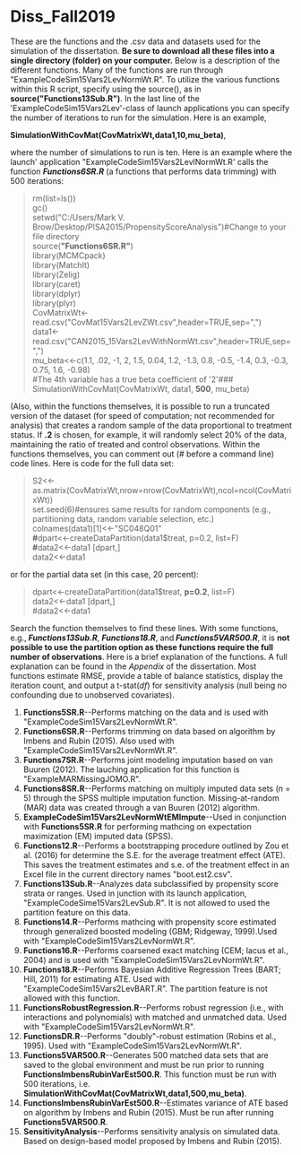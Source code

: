 # Diss_Fall2019
<p>These are the functions and the .csv data and datasets used for the simulation of the dissertation. <strong> Be sure to download all these files into a single directory (folder) on your computer.</strong> Below is a description of the different functions. Many of the functions are run through "ExampleCodeSim15Vars2LevNormWt.R". To utilize the various functions within this R script, specify using the source(), as in <strong>source("Functions13Sub.R")</strong>. In the last line of the 'ExampleCodeSim15Vars2Lev'-class of launch applications you can specify the number of iterations to run for the simulation. Here is an example,</p>
<p> <strong>SimulationWithCovMat(CovMatrixWt,data1,10,mu_beta)</strong>,</p> 

<p>where the number of simulations to run is ten. Here is an example where the launch' application "ExampleCodeSim15Vars2LevlNormWt.R' calls the function <strong><i>Functions6SR.R</i></strong> (a functions that performs data trimming) with 500 iterations:</p>

>rm(list=ls())<br>
>gc()<br>
>setwd("C:/Users/Mark V. Brow/Desktop/PISA2015/PropensityScoreAnalysis")#Change to your file directory<br>
>source(<strong>"Functions6SR.R"</strong>)<br>
>library(MCMCpack)<br>
>library(MatchIt)<br>
>library(Zelig)<br>
>library(caret)<br>
>library(dplyr)<br>
>library(plyr)<br>
>CovMatrixWt<-read.csv("CovMat15Vars2LevZWt.csv",header=TRUE,sep=",")<br>
>data1<-read.csv("CAN2015_15Vars2LevWithNormWt.csv",header=TRUE,sep=",")<br>
>mu_beta<<-c(1.1, .02, -1, 2, 1.5, 0.04, 1.2, -1.3, 0.8, -0.5, -1.4, 0.3, -0.3, 0.75, 1.6, -0.98)<br>
>#The 4th variable has a true beta coefficient of '2'###<br>
>SimulationWithCovMat(CovMatrixWt, data1, <strong>500</strong>, mu_beta)<br> 
<p>(Also, within the functions themselves, it is possible to run a truncated version of the dataset (for speed of computation; not recommended for analysis) that creates a random sample of the data proportional to treatment status. If <strong>.2</strong> is chosen, for example, it will randomly select 20% of the data, maintaining the ratio of treated and control observations. Within the functions themselves, you can comment out (# before a command line) code lines. Here is code for the full data set:</p>
<blockquote>
S2<<-as.matrix(CovMatrixWt,nrow=nrow(CovMatrixWt),ncol=ncol(CovMatrixWt))<br>
set.seed(6)#ensures same results for random components (e.g., partitioning data, random variable selection, etc.)<br>
colnames(data1)[1]<<-"SC048Q01"<br>
<strong>#</strong>dpart<<-createDataPartition(data1$treat, p=0.2, list=F)<br>
<strong>#</strong>data2<<-data1 [dpart,]<br>
data2<<-data1<br>
   </blockquote>
or for the partial data set (in this case, 20 percent):<br>
<blockquote>
dpart<<-createDataPartition(data1$treat, <strong>p=0.2</strong>, list=F)<br>
data2<<-data1 [dpart,]<br>
#data2<<-data1<br>
</blockquote>
<p>Search the function themselves to find these lines. With some functions, e.g.,<strong><i> Functions13Sub.R</strong></i>, <strong><i>Functions18.R</strong></i>, and<strong><i> Functions5VAR500.R</strong></i>, it is <strong>not possible to use the partition option as these functions require the full number of observations</strong>. Here is a brief explanation of the functions. A full explanation can be found in the <i>Appendix</i> of the dissertation. Most functions estimate RMSE, provide a table of balance statistics, display the iteration count, and output a t-stat(<i>df</i>) for sensitivity analysis (null being no confounding due to unobserved covariates).</p>
<ol>
<li><strong>Functions5SR.R</strong>--Performs matching on the data and is used with "ExampleCodeSim15Vars2LevNormWt.R".</li>
<li><strong>Functions6SR.R</strong>--Performs trimming on data based on algorithm by Imbens and Rubin (2015). Also used with  
   "ExampleCodeSim15Vars2LevNormWt.R".</li>
<li><strong>Functions7SR.R</strong>--Performs joint modeling imputation based on van Buuren (2012). The lauching application for this function is "ExampleMARMissingJOMO.R".</li>
<li><strong>Functions8SR.R</strong>--Performs matching on multiply imputed data sets (n = 5) through the SPSS multiple imputation function. Missing-at-random (MAR) data was created through a van Buuren (2012) algorithm.</li>
<li><strong>ExampleCodeSim15Vars2LevNormWtEMImpute</strong>--Used in conjunction with <strong>Functions5SR.R</strong> for performing mathcing on expectation maximization (EM) imputed data (SPSS).</li>
<li><strong>Functions12.R</strong>--Performs a bootstrapping procedure outlined by Zou et al. (2016) for determine the S.E. for the average treatment effect (ATE). This saves the treatment estimates and s.e. of the treatment effect in an Excel file in the current directory names "boot.est2.csv".</li>
<li><strong>Functions13Sub.R</strong>--Analyzes data subclassified by propensity score strata or ranges. Used in junction with its launch application, "ExampleCodeSime15Vars2LevSub.R". It is not allowed to used the partition feature on this data.</li>
<li><strong>Functions14.R</strong>--Performs mathcing with propensity score estimated through generalized boosted modeling (GBM; Ridgeway, 1999).Used with "ExampleCodeSim15Vars2LevNormWt.R".</li>
<li><strong>Functions16.R</strong>--Performs coarsened exact matching (CEM; Iacus et al., 2004) and is used with "ExampleCodeSim15Vars2LevNormWt.R".</li>
<li><strong>Functions18.R</strong>--Performs Bayesian Additive Regression Trees (BART; Hill, 2011) for estimating ATE. Used with "ExampleCodeSim15Vars2LevBART.R". The partition feature is not allowed with this function.</li>
<li><strong>FunctionsRobustRegression.R</strong>--Performs robust regression (i.e., with interactions and polynomials) with matched and unmatched data. Used with "ExampleCodeSim15Vars2LevNormWt.R".</li>
<li><strong>FunctionsDR.R</strong>--Performs "doubly"-robust estimation (Robins et al., 1995). Used with "ExampleCodeSim15Vars2LevNormWt.R".</li>
<li><strong>Functions5VAR500.R</strong>--Generates 500 matched data sets that are saved to the global environment and must be run prior to running <strong>FunctionsImbensRubinVarEst500.R</strong>. This function must be run with 500 iterations, i.e. <strong>SimulationWithCovMat(CovMatrixWt,data1,500,mu_beta)</strong>. </li>
<li><strong>FunctionsImbensRubinVarEst500.R</strong>--Estimates variance of ATE based on algorithm by Imbens and Rubin (2015). Must be run after running <strong>Functions5VAR500.R</strong>.</li>
<li><strong>SensitivityAnalysis</strong>--Performs sensitivity analysis on simulated data. Based on design-based model proposed by Imbens and Rubin (2015).</li>
   </ol>
